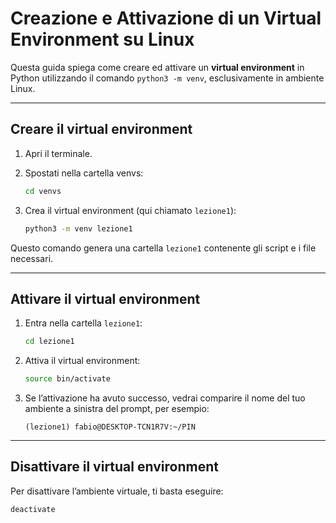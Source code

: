 # Creazione e Attivazione di un Virtual Environment su Linux

Questa guida spiega come creare ed attivare un **virtual environment** in Python utilizzando il comando `python3 -m venv`, esclusivamente in ambiente Linux.

---

## Creare il virtual environment

1. Apri il terminale.
2. Spostati nella cartella venvs:
    
    ```bash
    cd venvs
    ```
3. Crea il virtual environment (qui chiamato `lezione1`):
    
    ```bash
    python3 -m venv lezione1
    ```

Questo comando genera una cartella `lezione1` contenente gli script e i file necessari.

---

## Attivare il virtual environment

1. Entra nella cartella `lezione1`:
    
    ```bash
    cd lezione1
    ```
2. Attiva il virtual environment:
    
    ```bash
    source bin/activate
    ```
3. Se l’attivazione ha avuto successo, vedrai comparire il nome del tuo ambiente a sinistra del prompt, per esempio:

    ```
    (lezione1) fabio@DESKTOP-TCN1R7V:~/PIN
    ```

---

## Disattivare il virtual environment

Per disattivare l’ambiente virtuale, ti basta eseguire:

```bash
deactivate
```
